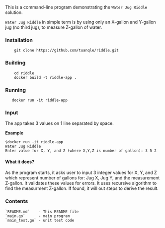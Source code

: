 This is a command-line program demonstrating the `Water Jug Riddle` solution.

`Water Jug Riddle` in simple term is by using only an X-gallon and Y-gallon jug (no third jug),
to measure Z-gallon of water.

### Installation

```
    git clone https://github.com/tuanqle/riddle.git
```

### Building

```
    cd riddle
    docker build -t riddle-app .
```

### Running
```
   docker run -it riddle-app
```

### Input

The app takes 3 values on 1 line separated by space.

__Example__
```
$docker run -it riddle-app
Water Jug Riddle
Enter value for X, Y, and Z (where X,Y,Z is number of gallon): 3 5 2
```

#### What it does?

As the program starts, it asks user to input 3 integer values for X, Y, and Z which represent
number of gallons for: Jug X, Jug Y, and the measurement Z-gallon. It validates these values
for errors. It uses recursive algorithm to find the measurment Z-gallon. If found, it will out
steps to derive the result.

### Contents

    `README.md`    - This README file
    `main.go`      - main program
    `main_test.go` - unit test code
